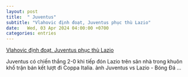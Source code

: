 ```yaml
---
layout: post
title:  " Juventus"
subtitle: "Vlahovic định đoạt, Juventus phục thù Lazio"
date:   Wed, 03 Apr 2024 04:00:00 +0700
categories: entries
---
```

[Vlahovic định đoạt, Juventus phục thù Lazio](https://www.tinthethao.com.vn/vlahovic-dinh-doat-juventus-phuc-thu-lazio-d754466.html)

Juventus có chiến thắng 2-0 khi tiếp đón Lazio trên sân nhà trong khuôn khổ trận bán kết lượt đi Coppa Italia. ảnh Juventus vs Lazio - Bóng Đá&nbsp;...

